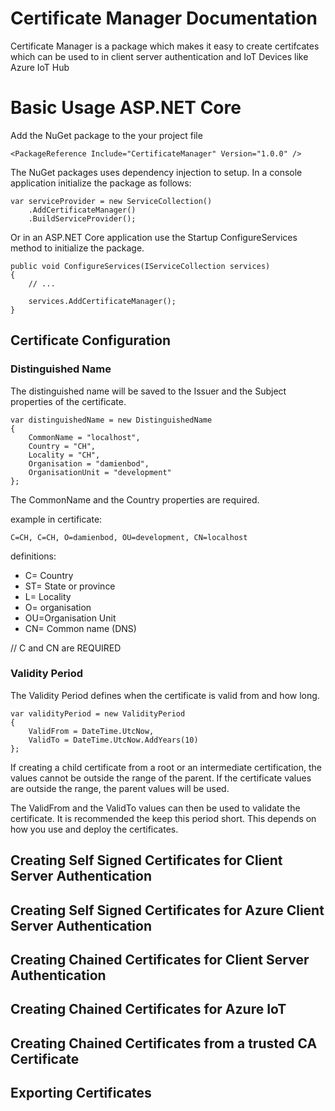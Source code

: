 # Certificate Manager Documentation

Certificate Manager is a package which makes it easy to create certifcates which can be used to in client server authentication and IoT Devices like Azure IoT Hub

# Basic Usage ASP.NET Core

Add the NuGet package to the your project file

```
<PackageReference Include="CertificateManager" Version="1.0.0" />
```

The NuGet packages uses dependency injection to setup. In a console application initialize the package as follows:
```
var serviceProvider = new ServiceCollection()
    .AddCertificateManager()
    .BuildServiceProvider();

```

Or in an ASP.NET Core application use the Startup ConfigureServices method to initialize the package.

```
public void ConfigureServices(IServiceCollection services)
{
    // ...

    services.AddCertificateManager();
}
```

## Certificate Configuration

### Distinguished Name

The distinguished name will be saved to the Issuer and the Subject properties of the certificate.

```
var distinguishedName = new DistinguishedName
{
    CommonName = "localhost",
    Country = "CH",
    Locality = "CH",
    Organisation = "damienbod",
    OrganisationUnit = "development"
};
```
The CommonName and the Country properties are required.

example in certificate:
```
C=CH, C=CH, O=damienbod, OU=development, CN=localhost
```

definitions:

- C= Country 
- ST= State or province
- L= Locality
- O= organisation
- OU=Organisation Unit
- CN= Common name (DNS) 

// C and CN are REQUIRED

### Validity Period

The Validity Period defines when the certificate is valid from and how long.

```
var validityPeriod = new ValidityPeriod
{
    ValidFrom = DateTime.UtcNow,
    ValidTo = DateTime.UtcNow.AddYears(10)
};
```

If creating a child certificate from a root or an intermediate certification, the values cannot be outside the range of the parent. If the certificate values are outside the range, the parent values will be used.

The ValidFrom and the ValidTo values can then be used to validate the certificate. It is recommended the keep this period short. This depends on how you use and deploy the certificates.

## Creating Self Signed Certificates for Client Server Authentication

## Creating Self Signed Certificates for Azure Client Server Authentication

## Creating Chained Certificates for Client Server Authentication

## Creating Chained Certificates for Azure IoT 

## Creating Chained Certificates from a trusted CA Certificate

## Exporting Certificates

